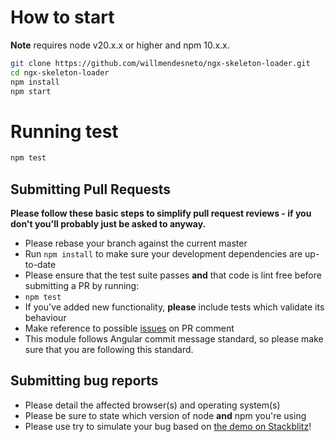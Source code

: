 # How to start

**Note** requires node v20.x.x or higher and npm 10.x.x.

```bash
git clone https://github.com/willmendesneto/ngx-skeleton-loader.git
cd ngx-skeleton-loader
npm install
npm start
```

# Running test

```bash
npm test
```

## Submitting Pull Requests

**Please follow these basic steps to simplify pull request reviews - if you don't you'll probably just be asked to anyway.**

- Please rebase your branch against the current master
- Run `npm install` to make sure your development dependencies are up-to-date
- Please ensure that the test suite passes **and** that code is lint free before submitting a PR by running:
- `npm test`
- If you've added new functionality, **please** include tests which validate its behaviour
- Make reference to possible [issues](https://github.com/willmendesneto/ngx-skeleton-loader/issues) on PR comment
- This module follows Angular commit message standard, so please make sure that you are following this standard.

## Submitting bug reports

- Please detail the affected browser(s) and operating system(s)
- Please be sure to state which version of node **and** npm you're using
- Please use try to simulate your bug based on [the demo on Stackblitz](https://ngx-skeleton-loader-sample.stackblitz.io)!
